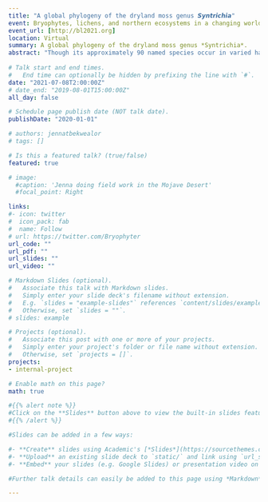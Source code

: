```yaml
---
title: "A global phylogeny of the dryland moss genus 𝙎𝙮𝙣𝙩𝙧𝙞𝙘𝙝𝙞𝙖"
event: Bryophytes, lichens, and northern ecosystems in a changing world (BL2021)
event_url: [http://bl2021.org]
location: Virtual
summary: A global phylogeny of the dryland moss genus *Syntrichia*.
abstract: "Though its approximately 90 named species occur in varied habitats worldwide, the moss genus *Syntrichia* is known for its dryland specialists, demonstrating a remarkable amount of variation in life history and ecology. The goal of this study was to understand the higher-level relationships of the genus. We addressed the following questions (1) Is *Syntrichia*, as currently defined, a monophyletic group? (2) What are the closest relatives of *Syntrichia*? (3) What are the major clades within this group? and (4) What can we tell aout its biogeographic history? Our research group is undertaking phylogenetic analyses of *Syntrichia* at several scales; here we report results based on data from a genome skimming approach. We sequenced 608 samples chosen to represent the full biogeographic, morphological, and taxonomic variation in the group. From *de novo* genome assemblies for each sample and from mining NCBI Genbank, we selected a small set of loci: chloroplast *rbc*l, *rps*4, and *trn*L-*trn*F; mitochondrial *nad*5; nuclear rDNA (including ITS regions), and 9 single-copy nuclear loci. Phylogenetic analysis proceeded in two steps using an ML approach (1) analyzing each locus separately to compare gene tree topologies; (2) concatenating all loci into a single matrix to infer the backbone phylogeny. Results include a well-supported *Syntrichia* clade and the discovery of a diverse, primarily Northern Hemisphere clade that includes the *S. ruralis* complex and *S. caninervis* complex and may represent a recent and extensie radiation in ecology and morphology. We also find evidence of a Southern Hemisphere origin with  multiple northward transitions."
 
# Talk start and end times.
#   End time can optionally be hidden by prefixing the line with `#`.
date: "2021-07-08T2:00:00Z"
# date_end: "2019-08-01T15:00:00Z"
all_day: false

# Schedule page publish date (NOT talk date).
publishDate: "2020-01-01"

# authors: jennatbekwealor
# tags: []

# Is this a featured talk? (true/false)
featured: true

# image:
  #caption: 'Jenna doing field work in the Mojave Desert'
  #focal_point: Right

links:
#- icon: twitter
#  icon_pack: fab
#  name: Follow
# url: https://twitter.com/Bryophyter
url_code: ""
url_pdf: ""
url_slides: ""
url_video: ""

# Markdown Slides (optional).
#   Associate this talk with Markdown slides.
#   Simply enter your slide deck's filename without extension.
#   E.g. `slides = "example-slides"` references `content/slides/example-slides.md`.
#   Otherwise, set `slides = ""`.
# slides: example

# Projects (optional).
#   Associate this post with one or more of your projects.
#   Simply enter your project's folder or file name without extension.
#   Otherwise, set `projects = []`.
projects:
- internal-project

# Enable math on this page?
math: true

#{{% alert note %}}
#Click on the **Slides** button above to view the built-in slides feature.
#{{% /alert %}}

#Slides can be added in a few ways:

#- **Create** slides using Academic's [*Slides*](https://sourcethemes.com/academic/docs/managing-content/#create-slides) feature and link using `slides` parameter in the front matter of the talk file
#- **Upload** an existing slide deck to `static/` and link using `url_slides` parameter in the front matter of the talk file
#- **Embed** your slides (e.g. Google Slides) or presentation video on this page using [shortcodes](https://sourcethemes.com/academic/docs/writing-markdown-latex/).

#Further talk details can easily be added to this page using *Markdown* and $\rm \LaTeX$ math code.

---
```


